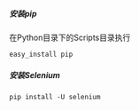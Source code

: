 ##### 安装pip
在Python目录下的Scripts目录执行
```
easy_install pip
```
##### 安装Selenium
```
pip install -U selenium
```
